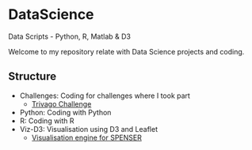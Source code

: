 # DataScience
Data Scripts - Python, R, Matlab &amp; D3

Welcome to my repository relate with Data Science projects and coding.

## Structure

* Challenges: Coding for challenges where I took part     
    + [Trivago Challenge](https://github.com/aniuska/DataScience/tree/master/Challenges)
* Python: Coding with Python
* R: Coding with R
* Viz-D3: Visualisation using D3 and Leaflet    
    + [Visualisation engine for SPENSER](https://github.com/aniuska/DataScience/tree/master/Viz-D3)
